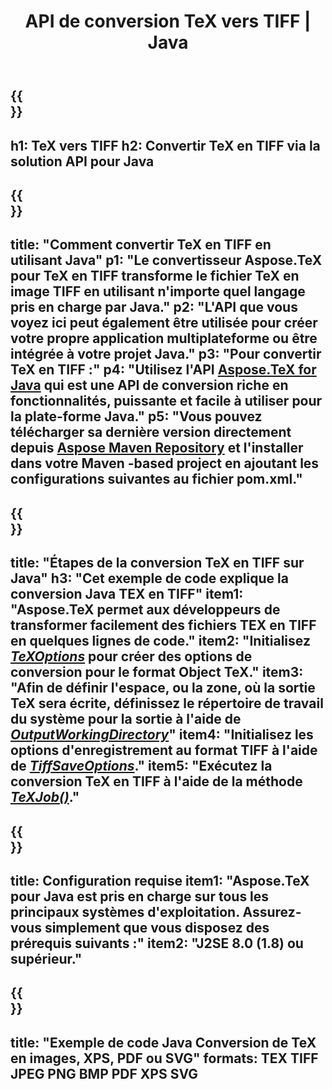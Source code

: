 ﻿---
translation: true
template: /_templates/_conversion-child-java.md
title: API de conversion TeX vers TIFF | Java
description: Fonctionnalité de conversion TeX vers TIFF. Intégrez cette bibliothèque Java sur site dans votre projet ou utilisez des applications multiplateformes pour convertir TeX en TIFF.
keywords: tex à tiff api java, tex2tiff intégrer
url: /java/conversion/tex-to-tiff/
family: tex
platformtag: java
feature: conversion
informat: TEX
outformat: TIFF
otherformats: BMP PNG JPEG XPS PDF SVG
---

{{<section banner>}}
---
h1: TeX vers TIFF
h2: Convertir TeX en TIFF via la solution API pour Java
---

{{<section overview>}}
---
title: "Comment convertir TeX en TIFF en utilisant Java"
p1: "Le convertisseur Aspose.TeX pour TeX en TIFF transforme le fichier TeX en image TIFF en utilisant n'importe quel langage pris en charge par Java."
p2: "L'API que vous voyez ici peut également être utilisée pour créer votre propre application multiplateforme ou être intégrée à votre projet Java."
p3: "Pour convertir TeX en TIFF :"
p4: "Utilisez l'API [Aspose.TeX for Java](https://products.aspose.com/tex/java) qui est une API de conversion riche en fonctionnalités, puissante et facile à utiliser pour la plate-forme Java."
p5: "Vous pouvez télécharger sa dernière version directement depuis [Aspose Maven Repository](https://repository.aspose.com/tex/) et l'installer dans votre Maven -based project en ajoutant les configurations suivantes au fichier pom.xml."
---

{{<section feature1>}}
---
title: "Étapes de la conversion TeX en TIFF sur Java"
h3: "Cet exemple de code explique la conversion Java TEX en TIFF"
item1: "Aspose.TeX permet aux développeurs de transformer facilement des fichiers TEX en TIFF en quelques lignes de code."
item2: "Initialisez [*TeXOptions*](https://reference.aspose.com/tex/java/com.aspose.tex/TeXOptions) pour créer des options de conversion pour le format Object TeX."
item3: "Afin de définir l'espace, ou la zone, où la sortie TeX sera écrite, définissez le répertoire de travail du système pour la sortie à l'aide de [*OutputWorkingDirectory*](https://reference.aspose.com/tex/java/com.aspose.tex/TeXOptions#getOutputWorkingDirectory--)"
item4: "Initialisez les options d'enregistrement au format TIFF à l'aide de [*TiffSaveOptions*](https://reference.aspose.com/tex/java/com.aspose.tex.rendering/TiffSaveOptions)."
item5: "Exécutez la conversion TeX en TIFF à l'aide de la méthode [*TeXJob()*](https://reference.aspose.com/tex/java/com.aspose.tex/TeXJob)."
---

{{<section feature2>}}
---
title: Configuration requise
item1: "Aspose.TeX pour Java est pris en charge sur tous les principaux systèmes d'exploitation. Assurez-vous simplement que vous disposez des prérequis suivants :"
item2: "J2SE 8.0 (1.8) ou supérieur."
---

{{<section widget>}}
---
title: "Exemple de code Java Conversion de TeX en images, XPS, PDF ou SVG"
formats: TEX TIFF JPEG PNG BMP PDF XPS SVG
---